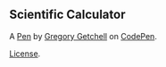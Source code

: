 Scientific Calculator
---------------------


A [Pen](http://codepen.io/ggetchell/pen/KVgrYq) by [Gregory Getchell](http://codepen.io/ggetchell) on [CodePen](http://codepen.io/).

[License](http://codepen.io/ggetchell/pen/KVgrYq/license).
